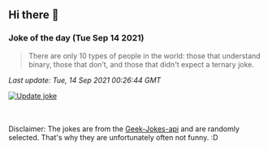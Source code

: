 ## Hi there 👋

### Joke of the day (Tue Sep 14 2021)
<!-- joke -->
>There are only 10 types of people in the world: those that understand binary, those that don’t, and those that didn't expect a ternary joke.
<!-- /joke -->

*Last update: Tue, 14 Sep 2021 00:26:44 GMT*

[![Update joke](https://github.com/nclskfm/nclskfm/actions/workflows/joke.yml/badge.svg)](https://github.com/nclskfm/nclskfm/actions/workflows/joke.yml)

<br><br>
Disclaimer: The jokes are from the [Geek-Jokes-api](https://github.com/sameerkumar18/geek-joke-api) and are randomly selected. That's why they are unfortunately often not funny. :D
